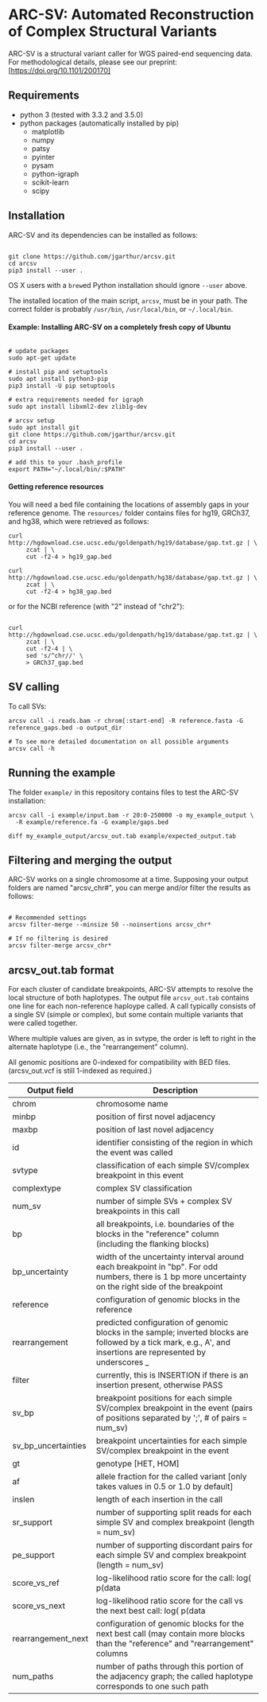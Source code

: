 # ARC-SV: Automated Reconstruction of Complex Structural Variants #

ARC-SV is a structural variant caller for WGS paired-end sequencing data. For methodological details, please see our preprint: [https://doi.org/10.1101/200170]

## Requirements ##

- python 3 (tested with 3.3.2 and 3.5.0)
- python packages (automatically installed by pip)
    - matplotlib
    - numpy
    - patsy
    - pyinter
    - pysam
    - python-igraph
    - scikit-learn
    - scipy

## Installation ##

ARC-SV and its dependencies can be installed as follows:

```

git clone https://github.com/jgarthur/arcsv.git
cd arcsv
pip3 install --user .

```
OS X users with a `brew`ed Python installation should ignore `--user` above.

The installed location of the main script, `arcsv`, must be in your path. The correct folder is probably `/usr/bin`, `/usr/local/bin`, or `~/.local/bin`.

#### Example: Installing ARC-SV on a completely fresh copy of Ubuntu ####

```

# update packages
sudo apt-get update

# install pip and setuptools
sudo apt install python3-pip
pip3 install -U pip setuptools

# extra requirements needed for igraph
sudo apt install libxml2-dev zlib1g-dev

# arcsv setup
sudo apt install git
git clone https://github.com/jgarthur/arcsv.git
cd arcsv
pip3 install --user .

# add this to your .bash_profile
export PATH="~/.local/bin/:$PATH"

```

#### Getting reference resources ####

You will need a bed file containing the locations of assembly gaps in your reference genome. The `resources/` folder contains files for hg19, GRCh37, and hg38, which were retrieved as follows:

```
curl http://hgdownload.cse.ucsc.edu/goldenpath/hg19/database/gap.txt.gz | \
     zcat | \
     cut -f2-4 > hg19_gap.bed
     
curl http://hgdownload.cse.ucsc.edu/goldenpath/hg38/database/gap.txt.gz | \
     zcat | \
     cut -f2-4 > hg38_gap.bed
```

or for the NCBI reference (with "2" instead of "chr2"):

```

curl http://hgdownload.cse.ucsc.edu/goldenpath/hg19/database/gap.txt.gz | \
     zcat | \
     cut -f2-4 | \
     sed 's/^chr//' \
     > GRCh37_gap.bed

```

## SV calling ##

To call SVs:

```
arcsv call -i reads.bam -r chrom[:start-end] -R reference.fasta -G reference_gaps.bed -o output_dir

# To see more detailed documentation on all possible arguments
arcsv call -h
```

## Running the example ##

The folder `example/` in this repository contains files to test the ARC-SV installation:

```
arcsv call -i example/input.bam -r 20:0-250000 -o my_example_output \
  -R example/reference.fa -G example/gaps.bed
  
diff my_example_output/arcsv_out.tab example/expected_output.tab
```

## Filtering and merging the output ##

ARC-SV works on a single chromosome at a time. Supposing your output folders are named "arcsv_chr#", you can merge and/or filter the results as follows:

```

# Recommended settings
arcsv filter-merge --minsize 50 --noinsertions arcsv_chr*

# If no filtering is desired
arcsv filter-merge arcsv_chr*

```

## arcsv_out.tab format ##

For each cluster of candidate breakpoints, ARC-SV attempts to resolve the local structure of both haplotypes. The output file `arcsv_out.tab` contains one line for each non-reference haploype called. A call typically consists of a single SV (simple or complex), but some contain multiple variants that were called together. 

Where multiple values are given, as in svtype, the order is left to right in the alternate haplotype (i.e., the "rearrangement" column). 

All genomic positions are 0-indexed for compatibility with BED files. (arcsv_out.vcf is still 1-indexed as required.)

Output field | Description
------------ | -----------
chrom | chromosome name
minbp | position of first novel adjacency
maxbp | position of last novel adjacency
id | identifier consisting of the region in which the event was called
svtype | classification of each simple SV/complex breakpoint in this event
complextype | complex SV classification
num_sv | number of simple SVs + complex SV breakpoints in this call
bp | all breakpoints, i.e. boundaries of the blocks in the "reference" column (including the flanking blocks)
bp_uncertainty | width of the uncertainty interval around each breakpoint in "bp". For odd numbers, there is 1 bp more uncertainty on the right side of the breakpoint
reference | configuration of genomic blocks in the reference
rearrangement | predicted configuration of genomic blocks in the sample; inverted blocks are followed by a tick mark, e.g., A', and insertions are represented by underscores _
filter | currently, this is INSERTION if there is an insertion present, otherwise PASS
sv_bp | breakpoint positions for each simple SV/complex breakpoint in the event (pairs of positions separated by ';', # of pairs = num_sv)
sv_bp_uncertainties | breakpoint uncertainties for each simple SV/complex breakpoint in the event
gt | genotype [HET, HOM]
af | allele fraction for the called variant [only takes values in 0.5 or 1.0 by default]
inslen | length of each insertion in the call
sr_support | number of supporting split reads for each simple SV and complex breakpoint (length = num_sv)
pe_support | number of supporting discordant pairs for each simple SV and complex breakpoint (length = num_sv)
score_vs_ref | log-likelihood ratio score for the call: log( p(data | called genotype) / p(data | reference genotype) )
score_vs_next | log-likelihood ratio score for the call vs the next best call: log( p(data | called genotype) / p(data | next best genotype) )
rearrangement_next | configuration of genomic blocks for the next best call (may contain more blocks than the "reference" and "rearrangement" columns
num_paths | number of paths through this portion of the adjacency graph; the called haplotype corresponds to one such path
